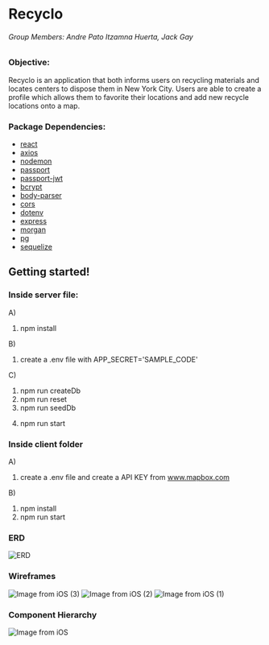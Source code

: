 # Recyclo 
###### Group Members: Andre Pato Itzamna Huerta, Jack Gay

### Objective: 
Recyclo is an application that both informs users on recycling materials and locates centers to dispose them in New York City. Users are able to create a profile which allows them to favorite their locations and add new recycle locations onto a map. 


### Package Dependencies: 
- [react]()
- [axios]()
- [nodemon]()
- [passport]()
- [passport-jwt]()
- [bcrypt]()
- [body-parser]()
- [cors]()
- [dotenv]()
- [express]()
- [morgan]()
- [pg]()
- [sequelize]()

## Getting started! 
### Inside server file: 
A)
1. npm install 

B) 
1. create a .env file with APP_SECRET='SAMPLE_CODE'

C)
1. npm run createDb
2. npm run reset
3. npm run seedDb
4) npm run start

### Inside client folder 
A) 
1. create a .env file and create a API KEY from www.mapbox.com 

B)
1. npm install
2. npm run start 


### ERD
![ERD](https://user-images.githubusercontent.com/36831606/57632867-7e769b80-7570-11e9-9a26-609663eebd0c.png)

### Wireframes
![Image from iOS (3)](https://user-images.githubusercontent.com/36831606/57633191-28562800-7571-11e9-8b26-bef379bc5f6f.jpg)
![Image from iOS (2)](https://user-images.githubusercontent.com/36831606/57633192-28562800-7571-11e9-9767-9dec7a76836c.jpg)
![Image from iOS (1)](https://user-images.githubusercontent.com/36831606/57633193-28eebe80-7571-11e9-9469-14e6a164663c.jpg)


### Component Hierarchy
![Image from iOS](https://user-images.githubusercontent.com/36831606/57633138-09f02c80-7571-11e9-9609-a7bddad9e23b.jpg)

 

